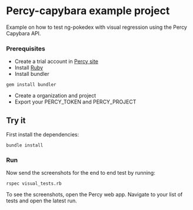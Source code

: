# Percy-capybara example project

Example on how to test ng-pokedex with visual regression using the Percy Capybara API.


### Prerequisites
* Create a trial account in [Percy site](https://percy.io/)
* Install [Ruby](https://www.ruby-lang.org/pt/)
* Install bundler
```shell
gem install bundler
```
* Create a organization and project
* Export your PERCY_TOKEN and PERCY_PROJECT


## Try it

First install the dependencies:

```shell
bundle install
```

### Run

Now send the screenshots for the end to end test by running:

```shell
rspec visual_tests.rb
```

To see the screenshots, open the Percy web app.
Navigate to your list of tests and open the latest run.
